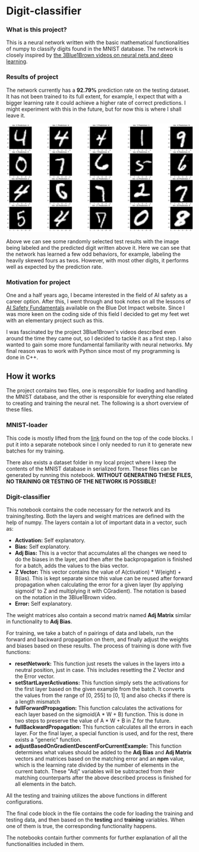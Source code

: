 # Digit-classifier

### What is this project?
This is a neural network written with the basic mathematical functionalities of numpy to classify digits found in the MNIST database. The network is closely inspired by [the 3Blue1Brown videos on neural nets and deep learning](https://www.youtube.com/watch?v=aircAruvnKk&list=PLZHQObOWTQDNU6R1_67000Dx_ZCJB-3pi). 

### Results of project
The network currently has a **92.79%** prediction rate on the testing dataset. It has not been trained to its full extent, for example, I expect that with a bigger learning rate it could achieve a higher rate of correct predictions. I might experiment with this in the future, but for now this is where I shall leave it.

![Some randomly selected test results](results-example.png)

Above we can see some randomly selected test results with the image being labeled and the predicted digit written above it. Here we can see that the network has learned a few odd behaviors, for example, labeling the heavily skewed fours as twos. However, with most other digits, it performs well as expected by the prediction rate.

### Motivation for project

One and a half years ago, I became interested in the field of AI safety as a career option. After this, I went through and took notes on all the lessons of [AI Safety Fundamentals](https://course.aisafetyfundamentals.com/alignment) available on the Blue Dot Impact website. Since I was more keen on the coding side of this field I decided to get my feet wet with an elementary project such as this.

I was fascinated by the project 3Blue1Brown's videos described even around the time they came out, so I decided to tackle it as a first step. I also wanted to gain some more fundamental familiarity with neural networks. My final reason was to work with Python since most of my programming is done in C++. 

## How it works

The project contains two files, one is responsible for loading and handling the MNIST database, and the other is responsible for everything else related to creating and training the neural net. The following is a short overview of these files.

### MNIST-loader

This code is mostly lifted from the [link](https://www.kaggle.com/code/hojjatk/read-mnist-dataset/notebook) found on the top of the code blocks. I put it into a separate notebook since I only needed to run it to generate new batches for my training. 

There also exists a dataset folder in my local project where I keep the contents of the MNIST database in serialized form. These files can be generated by running this notebook. **WITHOUT GENERATING THESE FILES, NO TRAINING OR TESTING OF THE NETWORK IS POSSIBLE!**

### Digit-classifier

This notebook contains the code necessary for the network and its training/testing. Both the layers and weight matrices are defined with the help of numpy. The layers contain a lot of important data in a vector, such as:

- **Activation:** Self explanatory.
- **Bias:** Self explanatory.
- **Adj Bias:** This is a vector that accumulates all the changes we need to do the biases in the layer, and then after the backpropagation is finished for a batch, adds the values to the bias vector.
- **Z Vector:** This vector contains the value of A(ctivation) * W(eight) + B(ias). This is kept separate since this value can be reused after forward propagation when calculating the error for a given layer (by applying sigmoid' to Z and multiplying it with CGradient). The notation is based on the notation in the 3Blue1Brown video. 
- **Error:** Self explanatory.

The weight matrices also contain a second matrix named **Adj Matrix** similar in functionality to **Adj Bias**.

For training, we take a batch of n pairings of data and labels, run the forward and backward propagation on them, and finally adjust the weights and biases based on these results. The process of training is done with five functions: 

- **resetNetwork:** This function just resets the values in the layers into a neutral position, just in case. This includes resetting the Z Vector and the Error vector.
- **setStartLayerActivations:** This function simply sets the activations for the first layer based on the given example from the batch. It converts the values from the range of [0, 255] to [0, 1] and also checks if there is a length mismatch
- **fullForwardPropagation:** This function calculates the activations for each layer based on the sigmoid(A * W + B) function. This is done in two steps to preserve the value of A * W + B in Z for the future.
- **fullBackwardPropagation:** This function calculates all the errors in each layer. For the final layer, a special function is used, and for the rest, there exists a "generic" function.
- **adjustBasedOnGradientDescentForCurrentExample:** This function determines what values should be added to the **Adj Bias** and **Adj Matrix** vectors and matrices based on the matching error and an **npm** value, which is the learning rate divided by the number of elements in the current batch. These "Adj" variables will be subtracted from their matching counterparts after the above described process is finished for all elements in the batch.

All the testing and training utilizes the above functions in different configurations. 

The final code block in the file contains the code for loading the training and testing data, and then based on the **testing** and **training** variables. When one of them is true, the corresponding functionality happens.

The notebooks contain further comments for further explanation of all the functionalities included in them. 